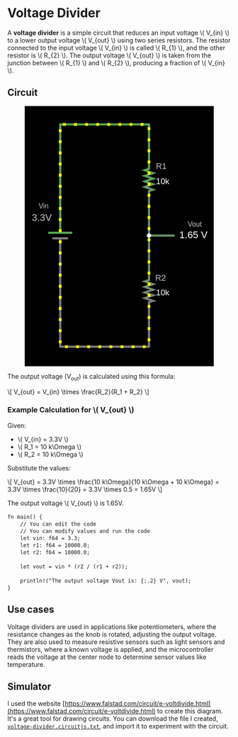 # Voltage Divider

A **voltage divider** is a simple circuit that reduces an input voltage \\( V_{in} \\) to a lower output voltage \\( V_{out} \\) using two series resistors. The resistor connected to the input voltage \\( V_{in} \\) is called \\( R_{1} \\), and the other resistor is \\( R_{2} \\). The output voltage \\( V_{out} \\) is taken from the junction between \\( R_{1} \\) and \\( R_{2} \\), producing a fraction of \\( V_{in} \\).

## Circuit

<img style="display: block; margin: auto;" alt="Voltage Divider" src="./images/voltage-divider.png"/>

The output voltage (V<sub>out</sub>) is calculated using this formula:

\\[
V_{out} = V_{in} \times \frac{R_2}{R_1 + R_2}
\\]

### Example Calculation for \\( V_{out} \\)

Given:
- \\( V_{in} = 3.3V \\)
- \\( R_1 = 10 k\Omega \\)
- \\( R_2 = 10 k\Omega \\)

Substitute the values:

\\[
V_{out} = 3.3V \times \frac{10 k\Omega}{10 k\Omega + 10 k\Omega} = 3.3V \times \frac{10}{20} = 3.3V \times 0.5 = 1.65V
\\]


The output voltage \\( V_{out} \\) is 1.65V.


```rust,editable
fn main() {
    // You can edit the code
    // You can modify values and run the code 
    let vin: f64 = 3.3;
    let r1: f64 = 10000.0;
    let r2: f64 = 10000.0;

    let vout = vin * (r2 / (r1 + r2));

    println!("The output voltage Vout is: {:.2} V", vout);
}
```

## Use cases

Voltage dividers are used in applications like potentiometers, where the resistance changes as the knob is rotated, adjusting the output voltage. They are also used to measure resistive sensors such as light sensors and thermistors, where a known voltage is applied, and the microcontroller reads the voltage at the center node to determine sensor values like temperature.


## Simulator

I used the website [https://www.falstad.com/circuit/e-voltdivide.html](https://www.falstad.com/circuit/e-voltdivide.html) to create this diagram. It's a great tool for drawing circuits. You can download the file I created, [`voltage-divider.circuitjs.txt`](./voltage-divider.circuitjs.txt), and import it to experiment with the circuit.
